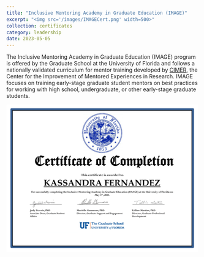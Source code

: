 ```yaml
---
title: "Inclusive Mentoring Academy in Graduate Education (IMAGE)"
excerpt: "<img src='/images/IMAGECert.png' width=500>"
collection: certificates
category: leadership
date: 2023-05-05
---
```


The Inclusive Mentoring Academy in Graduate Education (IMAGE) program is offered by the Graduate School at the University of Florida and follows a nationally validated curriculum for mentor training developed by [CIMER](https://cimerproject.org/), the Center for the Improvement of Mentored Experiences in Research. IMAGE focuses on training early-stage graduate student mentors on best practices for working with high school, undergraduate, or other early-stage graduate students.

<img src='/images/IMAGECert.png' width=500>
